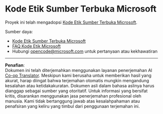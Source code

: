 <!--
CO_OP_TRANSLATOR_METADATA:
{
  "original_hash": "c06b12caf3c901eb3156e3dd5b0aea56",
  "translation_date": "2025-08-29T12:52:28+00:00",
  "source_file": "etc/CODE_OF_CONDUCT.md",
  "language_code": "id"
}
-->
# Kode Etik Sumber Terbuka Microsoft

Proyek ini telah mengadopsi [Kode Etik Sumber Terbuka Microsoft](https://opensource.microsoft.com/codeofconduct/).

Sumber daya:

- [Kode Etik Sumber Terbuka Microsoft](https://opensource.microsoft.com/codeofconduct/)
- [FAQ Kode Etik Microsoft](https://opensource.microsoft.com/codeofconduct/faq/)
- Hubungi [opencode@microsoft.com](mailto:opencode@microsoft.com) untuk pertanyaan atau kekhawatiran

---

**Penafian**:  
Dokumen ini telah diterjemahkan menggunakan layanan penerjemahan AI [Co-op Translator](https://github.com/Azure/co-op-translator). Meskipun kami berusaha untuk memberikan hasil yang akurat, harap diingat bahwa terjemahan otomatis mungkin mengandung kesalahan atau ketidakakuratan. Dokumen asli dalam bahasa aslinya harus dianggap sebagai sumber yang otoritatif. Untuk informasi yang bersifat kritis, disarankan menggunakan jasa penerjemahan profesional oleh manusia. Kami tidak bertanggung jawab atas kesalahpahaman atau penafsiran yang keliru yang timbul dari penggunaan terjemahan ini.